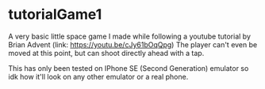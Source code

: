 # tutorialGame1

A very basic little space game I made while following a youtube tutorial by Brian Advent (link: https://youtu.be/cJy61bOqQpg)
The player can't even be moved at this point, but can shoot directly ahead with a tap.

This has only been tested on IPhone SE (Second Generation) emulator so idk how it'll look on any other emulator or a real phone.
